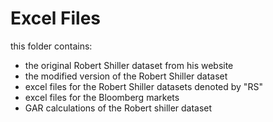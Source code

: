 # Excel Files
this folder contains:
- the original Robert Shiller dataset from his website
- the modified version of the Robert Shiller dataset
- excel files for the Robert Shiller datasets denoted by "RS"
- excel files for the Bloomberg markets
- GAR calculations of the Robert shiller dataset
